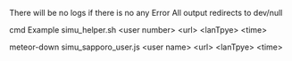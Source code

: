 There will be no logs if there is no any Error
All output redirects to dev/null


cmd Example
                    simu_helper.sh \<user number\> \<url\> \<lanTpye\> \<time\>

  meteor-down simu_sapporo_user.js \<user name\>   \<url\> \<lanTpye\> \<time\>


